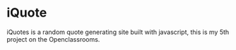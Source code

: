 # iQuote
iQuotes is a random quote generating site built with javascript, this is my 5th project on the Openclassrooms.
